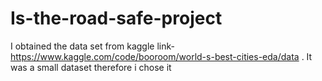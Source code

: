 # Is-the-road-safe-project
I obtained the data set from kaggle 
link- https://www.kaggle.com/code/booroom/world-s-best-cities-eda/data .
It was a small dataset therefore i chose it
